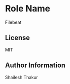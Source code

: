 Role Name
=========
  Filebeat

License
-------

MIT

Author Information
------------------
Shailesh Thakur

